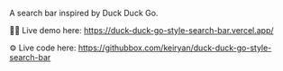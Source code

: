 A search bar inspired by Duck Duck Go.

🧑‍💻 Live demo here: https://duck-duck-go-style-search-bar.vercel.app/

⚙️ Live code here: https://githubbox.com/keiryan/duck-duck-go-style-search-bar
